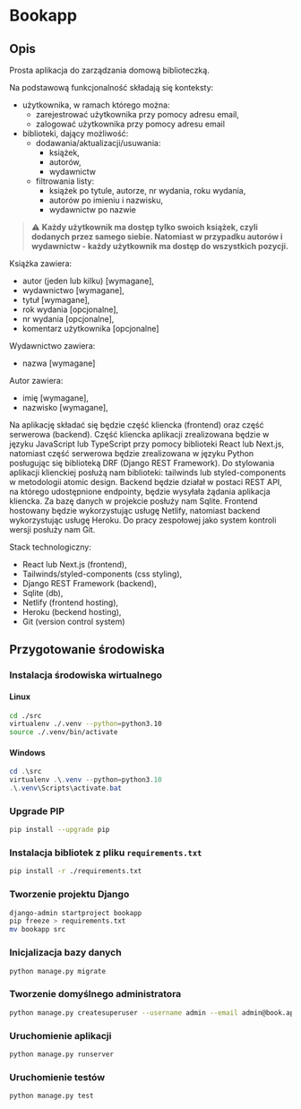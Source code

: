 # Bookapp

## Opis

Prosta aplikacja do zarządzania domową biblioteczką.

Na podstawową funkcjonalność składają się konteksty:

- użytkownika, w ramach którego można:
  - zarejestrować użytkownika przy pomocy adresu email,
  - zalogować użytkownika przy pomocy adresu email
- biblioteki, dający możliwość:
  - dodawania/aktualizacji/usuwania:
    - książek,
    - autorów,
    - wydawnictw
  - filtrowania listy:
    - książek po tytule, autorze, nr wydania, roku wydania,
    - autorów po imieniu i nazwisku,
    - wydawnictw po nazwie

> :warning: **Każdy użytkownik ma dostęp tylko swoich książek, czyli dodanych przez samego siebie. Natomiast w przypadku autorów i wydawnictw - każdy użytkownik ma dostęp do wszystkich pozycji.**

Książka zawiera:

- autor (jeden lub kilku) [wymagane],
- wydawnictwo [wymagane],
- tytuł [wymagane],
- rok wydania [opcjonalne],
- nr wydania [opcjonalne],
- komentarz użytkownika [opcjonalne]

Wydawnictwo zawiera:

- nazwa [wymagane]

Autor zawiera:

- imię [wymagane],
- nazwisko [wymagane],

Na aplikację składać się będzie część kliencka (frontend) oraz część serwerowa (backend).
Część kliencka aplikacji zrealizowana będzie w języku JavaScript lub TypeScript przy pomocy biblioteki React lub Next.js, natomiast część serwerowa będzie zrealizowana w języku Python posługując się biblioteką DRF (Django REST Framework). Do stylowania aplikacji klienckiej posłużą nam biblioteki: tailwinds lub styled-components w metodologii atomic design. Backend będzie działał w postaci REST API, na którego udostępnione endpointy, będzie wysyłała żądania aplikacja kliencka. Za bazę danych w projekcie posłuży nam Sqlite. Frontend hostowany będzie wykorzystując usługę Netlify, natomiast backend wykorzystując usługę Heroku. Do pracy zespołowej jako system kontroli wersji posłuży nam Git.

Stack technologiczny:

- React lub Next.js (frontend),
- Tailwinds/styled-components (css styling),
- Django REST Framework (backend),
- Sqlite (db),
- Netlify (frontend hosting),
- Heroku (beckend hosting),
- Git (version control system)

## Przygotowanie środowiska

### Instalacja środowiska wirtualnego

#### Linux

```bash
cd ./src
virtualenv ./.venv --python=python3.10
source ./.venv/bin/activate
```

#### Windows

```powershell
cd .\src
virtualenv .\.venv --python=python3.10
.\.venv\Scripts\activate.bat
```

### Upgrade PIP

```bash
pip install --upgrade pip
```

### Instalacja bibliotek z pliku `requirements.txt`

```bash
pip install -r ./requirements.txt
```

### Tworzenie projektu Django

```bash
django-admin startproject bookapp
pip freeze > requirements.txt
mv bookapp src
```

### Inicjalizacja bazy danych

```bash
python manage.py migrate
```

### Tworzenie domyślnego administratora

```bash
python manage.py createsuperuser --username admin --email admin@book.app
```

### Uruchomienie aplikacji

```bash
python manage.py runserver
```

### Uruchomienie testów

```bash
python manage.py test
```
